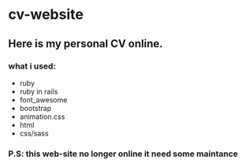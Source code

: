 # cv-website 

## Here is my personal CV online.
### what i used:
* ruby
* ruby in rails
* font_awesome
* bootstrap
* animation.css
* html
* css/sass

### P.S: this web-site no longer online it need some maintance 
